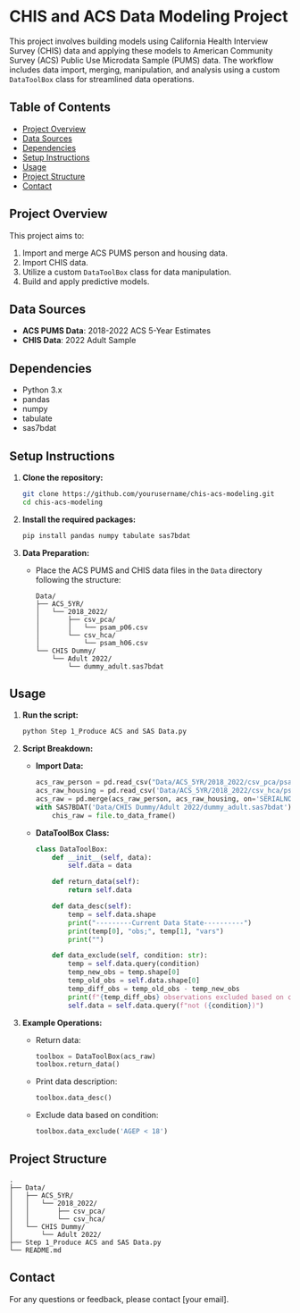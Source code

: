 
# CHIS and ACS Data Modeling Project

This project involves building models using California Health Interview Survey (CHIS) data and applying these models to American Community Survey (ACS) Public Use Microdata Sample (PUMS) data. The workflow includes data import, merging, manipulation, and analysis using a custom `DataToolBox` class for streamlined data operations.

## Table of Contents
- [Project Overview](#project-overview)
- [Data Sources](#data-sources)
- [Dependencies](#dependencies)
- [Setup Instructions](#setup-instructions)
- [Usage](#usage)
- [Project Structure](#project-structure)
- [Contact](#contact)

## Project Overview
This project aims to:
1. Import and merge ACS PUMS person and housing data.
2. Import CHIS data.
3. Utilize a custom `DataToolBox` class for data manipulation.
4. Build and apply predictive models.

## Data Sources
- **ACS PUMS Data**: 2018-2022 ACS 5-Year Estimates
- **CHIS Data**: 2022 Adult Sample

## Dependencies
- Python 3.x
- pandas
- numpy
- tabulate
- sas7bdat

## Setup Instructions
1. **Clone the repository:**
   ```bash
   git clone https://github.com/yourusername/chis-acs-modeling.git
   cd chis-acs-modeling
   ```

2. **Install the required packages:**
   ```bash
   pip install pandas numpy tabulate sas7bdat
   ```

3. **Data Preparation:**
   - Place the ACS PUMS and CHIS data files in the `Data` directory following the structure:
     ```
     Data/
     ├── ACS_5YR/
     │   └── 2018_2022/
     │       ├── csv_pca/
     │       │   └── psam_p06.csv
     │       └── csv_hca/
     │           └── psam_h06.csv
     └── CHIS Dummy/
         └── Adult 2022/
             └── dummy_adult.sas7bdat
     ```

## Usage
1. **Run the script:**
   ```bash
   python Step 1_Produce ACS and SAS Data.py
   ```

2. **Script Breakdown:**
   - **Import Data:**
     ```python
     acs_raw_person = pd.read_csv("Data/ACS_5YR/2018_2022/csv_pca/psam_p06.csv")
     acs_raw_housing = pd.read_csv('Data/ACS_5YR/2018_2022/csv_hca/psam_h06.csv')
     acs_raw = pd.merge(acs_raw_person, acs_raw_housing, on='SERIALNO', how='left')
     with SAS7BDAT('Data/CHIS Dummy/Adult 2022/dummy_adult.sas7bdat') as file:
         chis_raw = file.to_data_frame()
     ```

   - **DataToolBox Class:**
     ```python
     class DataToolBox:
         def __init__(self, data):
             self.data = data

         def return_data(self):
             return self.data

         def data_desc(self):
             temp = self.data.shape
             print("---------Current Data State----------")
             print(temp[0], "obs;", temp[1], "vars")
             print("")

         def data_exclude(self, condition: str):
             temp = self.data.query(condition)
             temp_new_obs = temp.shape[0]
             temp_old_obs = self.data.shape[0]
             temp_diff_obs = temp_old_obs - temp_new_obs
             print(f"{temp_diff_obs} observations excluded based on condition: {condition}")
             self.data = self.data.query(f"not ({condition})")
     ```

3. **Example Operations:**
   - Return data:
     ```python
     toolbox = DataToolBox(acs_raw)
     toolbox.return_data()
     ```

   - Print data description:
     ```python
     toolbox.data_desc()
     ```

   - Exclude data based on condition:
     ```python
     toolbox.data_exclude('AGEP < 18')
     ```

## Project Structure
```
.
├── Data/
│   ├── ACS_5YR/
│   │   └── 2018_2022/
│   │       ├── csv_pca/
│   │       └── csv_hca/
│   └── CHIS Dummy/
│       └── Adult 2022/
├── Step 1_Produce ACS and SAS Data.py
└── README.md
```

## Contact
For any questions or feedback, please contact [your email].
